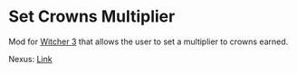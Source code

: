 # Set Crowns Multiplier

Mod for [Witcher 3] that allows the user to set a multiplier to crowns earned.

Nexus: [Link](https://www.nexusmods.com/witcher3/mods/1643)

[Witcher 3]: https://www.thewitcher.com/en/witcher3